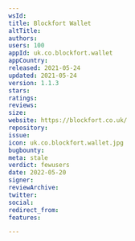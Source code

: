 ```yaml
---
wsId: 
title: Blockfort Wallet
altTitle: 
authors: 
users: 100
appId: uk.co.blockfort.wallet
appCountry: 
released: 2021-05-24
updated: 2021-05-24
version: 1.1.3
stars: 
ratings: 
reviews: 
size: 
website: https://blockfort.co.uk/
repository: 
issue: 
icon: uk.co.blockfort.wallet.jpg
bugbounty: 
meta: stale
verdict: fewusers
date: 2022-05-20
signer: 
reviewArchive: 
twitter: 
social: 
redirect_from: 
features: 

---
```


